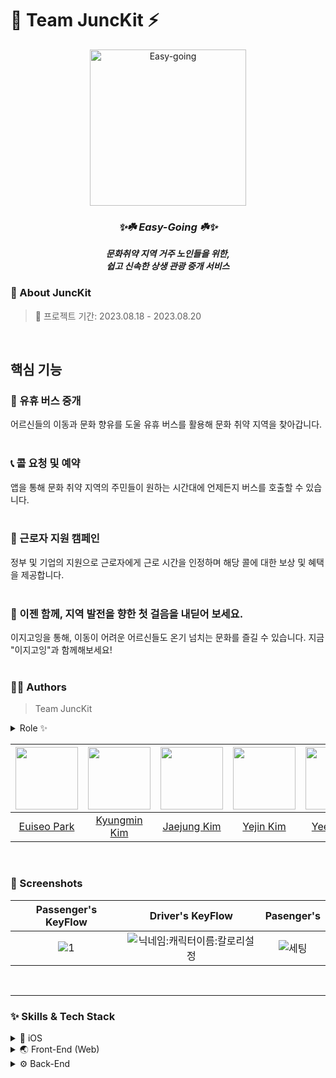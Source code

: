 # 💚 Team JuncKit ⚡️

<div align="center">
 <img alt="Easy-going" src="https://github.com/JuncKit/JuncKit-iOS/assets/70744494/adc285e9-1424-424c-a5d6-64edf038312c" width="250px">


 ### _**✨☘️ Easy-Going ☘️✨**_
 _**문화취약 지역 거주 노인들을 위한,<br>쉽고 신속한 상생 관광 중개 서비스**_ 
 </div>
 
 
### 💛 About JuncKit
> 📅 프로젝트 기간: 2023.08.18 - 2023.08.20


<br>

## 핵심 기능

### **🚌 유휴 버스 중개**<br>
어르신들의 이동과 문화 향유를 도울 유휴 버스를 활용해 문화 취약 지역을 찾아갑니다.<br><br>

### **📞 콜 요청 및 예약**<br>
앱을 통해 문화 취약 지역의 주민들이 원하는 시간대에 언제든지 버스를 호출할 수 있습니다.<br><br>

### **💼 근로자 지원 캠페인**<br>
정부 및 기업의 지원으로 근로자에게 근로 시간을 인정하며 해당 콜에 대한 보상 및 혜택을 제공합니다.<br><br>

### **🌟 이젠 함께, 지역 발전을 향한 첫 걸음을 내딛어 보세요.**<br>
이지고잉을 통해, 이동이 어려운 어르신들도 온기 넘치는 문화를 즐길 수 있습니다. 지금 "이지고잉"과 함께해보세요!
<br>
<br>
 
 ### 🧑‍💻 Authors
> Team JuncKit

<details>
<summary>Role ✨</summary>
<div>

- Yejin Kim: `Product Manager`, `Entrepreneur`
- Jaejung Kim: `Front-End Developer`
- Kyungmin Kim: `Back-End Developer`
- Euiseo Park: `iOS Developer`
- Yeeun Kim: `Designer`

</div>
</details>

|[<img src="https://github.com/kpk0616.png" width="100px">](https://github.com/kpk0616)|[<img src="https://github.com/gmkim20713.png" width="100px">](https://github.com/gmkim20713)|[<img src="https://github.com/baebang.png" width="100px">](https://github.com/baebang)|[<img src="https://github.com/yejinms.png" width="100px">](https://github.com/yejinms)|[<img src="https://github.com/yeeun223.png" width="100px">](https://github.com/yeeun223)|
|:----:|:----:|:----:|:----:|:----:|
|[Euiseo Park](https://github.com/kpk0616)|[Kyungmin Kim](https://github.com/gmkim20713)|[Jaejung Kim](https://github.com/baebang)|[Yejin Kim](https://github.com/yejinms)|[Yeeun Kim](https://github.com/yeeun223)|
<br>

 ### 📱 Screenshots
|Passenger's KeyFlow|Driver's KeyFlow|Pasenger's|
|:-:|:-:|:-:|
|![1](https://github.com/JuncKit/.github/assets/70744494/03ce1d49-6c6d-4929-a3bb-e097f706215e)|![닉네임:캐릭터이름:칼로리설정](https://github.com/JuncKit/.github/assets/70744494/ccf06065-aff1-4fea-9c51-9b4da1503b45)|![세팅](https://github.com/JuncKit/.github/assets/70744494/6ec1123a-0ab9-4a7a-a217-9aadb3db38be)|

<br>

---
### :sparkles: Skills & Tech Stack
<details>
<summary>🍎 iOS</summary>
<div>

* SwiftUI
* Code base
* Core Data
* MapKit
* WebSocket Network

**🎁 Library**
```swift
import SwiftUI
import UIKit
import CoreData
import CoreLocation
import MapKit
import StompClientLib
import Lottie
```
<br>
<br>

</div>
</details>

<details>
<summary>🌏 Front-End (Web)</summary>
<div>

  작성 예정
</div>
</details>

<details>
<summary>⚙️ Back-End</summary>
<div>

  작성 예정
</div>
</details>

